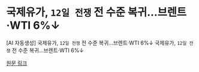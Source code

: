 # 국제유가, `12일 전쟁` 전 수준 복귀…브렌트·WTI 6%↓

[AI 자동생성] 국제유가, `12일 전쟁` 전 수준 복귀…브렌트·WTI 6%↓
국제유가, `12일 전쟁` 전 수준 복귀…브렌트·WTI 6%↓


[원문 링크](https://n.news.naver.com/article/029/0002963676)

